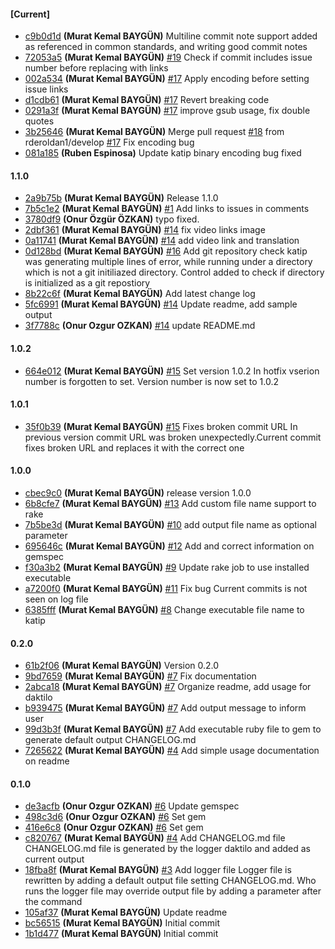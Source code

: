 
#### [Current]
 * [c9b0d1d](../../commit/c9b0d1d) __(Murat Kemal BAYGÜN)__ Multiline commit note support added as referenced in common
standards, and writing good commit notes
 * [72053a5](../../commit/72053a5) __(Murat Kemal BAYGÜN)__ [#19](../../issues/19) Check if commit includes issue number before replacing with links
 * [002a534](../../commit/002a534) __(Murat Kemal BAYGÜN)__ [#17](../../issues/17) Apply encoding before setting issue links
 * [d1cdb61](../../commit/d1cdb61) __(Murat Kemal BAYGÜN)__ [#17](../../issues/17) Revert breaking code
 * [0291a3f](../../commit/0291a3f) __(Murat Kemal BAYGÜN)__ [#17](../../issues/17) improve gsub usage, fix double quotes
 * [3b25646](../../commit/3b25646) __(Murat Kemal BAYGÜN)__ Merge pull request [#18](../../issues/18) from rderoldan1/develop
[#17](../../issues/17) Fix encoding bug
 * [081a185](../../commit/081a185) __(Ruben Espinosa)__ Update katip binary
encoding bug fixed

#### 1.1.0

 * [2a9b75b](../../commit/2a9b75b) __(Murat Kemal BAYGÜN)__ Release 1.1.0
 * [7b5c1e2](../../commit/7b5c1e2) __(Murat Kemal BAYGÜN)__ [#1](../../issues/1) Add links to issues in comments
 * [3780df9](../../commit/3780df9) __(Onur Özgür ÖZKAN)__ typo fixed.
 * [2dbf361](../../commit/2dbf361) __(Murat Kemal BAYGÜN)__ [#14](../../issues/14) fix video links image
 * [0a11741](../../commit/0a11741) __(Murat Kemal BAYGÜN)__ [#14](../../issues/14) add video link and translation
 * [0d128bd](../../commit/0d128bd) __(Murat Kemal BAYGÜN)__  [#16](../../issues/16) Add git repository check
katip was generating multiple lines of error, while running under
a directory which is not a git initiliazed directory. Control added
to check if directory is initialized as a git repostiory
 * [8b22c6f](../../commit/8b22c6f) __(Murat Kemal BAYGÜN)__ Add latest change log
 * [5fc6991](../../commit/5fc6991) __(Murat Kemal BAYGÜN)__ [#14](../../issues/14) Update readme, add sample output
 * [3f7788c](../../commit/3f7788c) __(Onur Ozgur OZKAN)__ [#14](../../issues/14) update README.md

#### 1.0.2

 * [664e012](../../commit/664e012) __(Murat Kemal BAYGÜN)__  [#15](../../issues/15) Set version 1.0.2
  In hotfix vserion number is forgotten to set. Version number is
now set to 1.0.2

#### 1.0.1

 * [35f0b39](../../commit/35f0b39) __(Murat Kemal BAYGÜN)__  [#15](../../issues/15) Fixes broken commit URL
  In previous version commit URL was broken unexpectedly.Current
commit fixes broken URL and replaces it with the correct one

#### 1.0.0

 * [cbec9c0](../../commit/cbec9c0) __(Murat Kemal BAYGÜN)__ release version 1.0.0
 * [6b8cfe7](../../commit/6b8cfe7) __(Murat Kemal BAYGÜN)__ [#13](../../issues/13) Add custom file name support to rake
 * [7b5be3d](../../commit/7b5be3d) __(Murat Kemal BAYGÜN)__ [#10](../../issues/10) add output file name as optional parameter
 * [695646c](../../commit/695646c) __(Murat Kemal BAYGÜN)__ [#12](../../issues/12) Add and correct information on gemspec
 * [f30a3b2](../../commit/f30a3b2) __(Murat Kemal BAYGÜN)__ [#9](../../issues/9) Update rake job to use installed executable
 * [a7200f0](../../commit/a7200f0) __(Murat Kemal BAYGÜN)__ [#11](../../issues/11) Fix bug Current commits is not seen on log file
 * [6385fff](../../commit/6385fff) __(Murat Kemal BAYGÜN)__ [#8](../../issues/8) Change executable file name to katip

#### 0.2.0

 * [61b2f06](../../commit/61b2f06) __(Murat Kemal BAYGÜN)__ Version 0.2.0
 * [9bd7659](../../commit/9bd7659) __(Murat Kemal BAYGÜN)__ [#7](../../issues/7) Fix documentation
 * [2abca18](../../commit/2abca18) __(Murat Kemal BAYGÜN)__ [#7](../../issues/7) Organize readme, add usage for daktilo
 * [b939475](../../commit/b939475) __(Murat Kemal BAYGÜN)__ [#7](../../issues/7) Add output message to inform user
 * [99d3b3f](../../commit/99d3b3f) __(Murat Kemal BAYGÜN)__ [#7](../../issues/7) Add executable ruby file to gem to generate default output CHANGELOG.md
 * [7265622](../../commit/7265622) __(Murat Kemal BAYGÜN)__  [#4](../../issues/4) Add simple usage documentation on readme

#### 0.1.0

 * [de3acfb](../../commit/de3acfb) __(Onur Ozgur OZKAN)__ [#6](../../issues/6) Update gemspec
 * [498c3d6](../../commit/498c3d6) __(Onur Ozgur OZKAN)__ [#6](../../issues/6) Set gem
 * [416e6c8](../../commit/416e6c8) __(Onur Ozgur OZKAN)__ [#6](../../issues/6) Set gem
 * [c820767](../../commit/c820767) __(Murat Kemal BAYGÜN)__  [#4](../../issues/4) Add CHANGELOG.md file
CHANGELOG.md file is generated by the logger daktilo
and added as current output
 * [18fba8f](../../commit/18fba8f) __(Murat Kemal BAYGÜN)__  [#3](../../issues/3) Add logger file
Logger file is rewritten by adding a default output file setting
CHANGELOG.md. Who runs the logger file may override output file
by adding a parameter after the command
 * [105af37](../../commit/105af37) __(Murat Kemal BAYGÜN)__ Update readme
 * [bc56515](../../commit/bc56515) __(Murat Kemal BAYGÜN)__ Initial commit
 * [1b1d477](../../commit/1b1d477) __(Murat Kemal BAYGÜN)__ Initial commit
